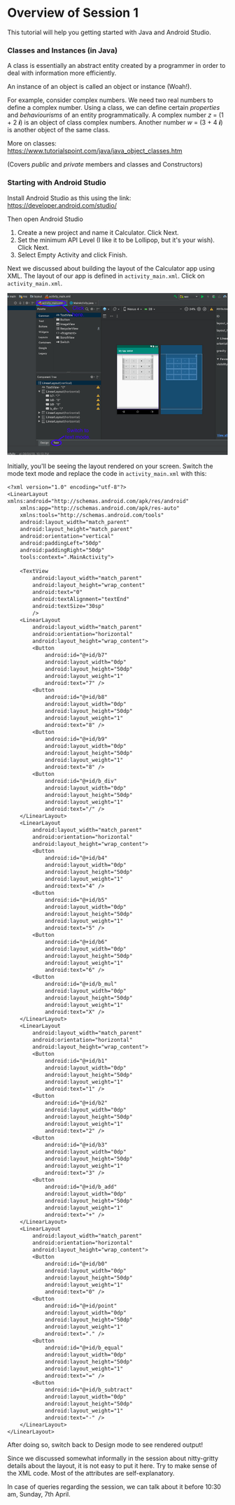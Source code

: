 # Overview of Session 1

This tutorial will help you getting started with Java and Android Studio.

### Classes and Instances (in Java)
A class is essentially an abstract entity created by a programmer in order to deal with information more efficiently. 

An instance of an object is called an object or instance (Woah!).

For example, consider complex numbers. We need two real numbers to define a complex number. Using a class, we can define certain _properties_ and _behaviourisms_ of an entity programmatically. A complex number _z_ = (1 + 2 ***i***) is an object of class complex numbers. Another number _w_ = (3 + 4 ***i***) is another object of the same class. 

More on classes: https://www.tutorialspoint.com/java/java_object_classes.htm

(Covers _public_ and _private_ members and classes and Constructors)


### Starting with Android Studio
Install Android Studio as this using the link: https://developer.android.com/studio/

Then open Android Studio

1. Create a new project and name it Calculator. Click Next.
2. Set the minimum API Level (I like it to be Lollipop, but it's your wish). Click Next.
3. Select Empty Activity and click Finish.

Next we discussed about building the layout of the Calculator app using XML. The layout of our app is defined in `activity_main.xml`. Click on `activity_main.xml`. 

![Android Studio](img1_sess1.png)

Initially, you'll be seeing the layout rendered on your screen. Switch the mode text mode and replace the code in `activity_main.xml` with this:

	<?xml version="1.0" encoding="utf-8"?>
	<LinearLayout xmlns:android="http://schemas.android.com/apk/res/android"
		xmlns:app="http://schemas.android.com/apk/res-auto"
		xmlns:tools="http://schemas.android.com/tools"
		android:layout_width="match_parent"
		android:layout_height="match_parent"
		android:orientation="vertical"
		android:paddingLeft="50dp"
		android:paddingRight="50dp"
		tools:context=".MainActivity">
		
		<TextView
			android:layout_width="match_parent"
			android:layout_height="wrap_content"
			android:text="0"
			android:textAlignment="textEnd"
			android:textSize="30sp"
			/>
		<LinearLayout
			android:layout_width="match_parent"
			android:orientation="horizontal"
			android:layout_height="wrap_content">
			<Button
				android:id="@+id/b7"
				android:layout_width="0dp"
				android:layout_height="50dp"
				android:layout_weight="1"
				android:text="7" />
			<Button
				android:id="@+id/b8"
				android:layout_width="0dp"
				android:layout_height="50dp"
				android:layout_weight="1"
				android:text="8" />
			<Button
				android:id="@+id/b9"
				android:layout_width="0dp"
				android:layout_height="50dp"
				android:layout_weight="1"
				android:text="8" />
			<Button
				android:id="@+id/b_div"
				android:layout_width="0dp"
				android:layout_height="50dp"
				android:layout_weight="1"
				android:text="/" />
		</LinearLayout>
		<LinearLayout
			android:layout_width="match_parent"
			android:orientation="horizontal"
			android:layout_height="wrap_content">
			<Button
				android:id="@+id/b4"
				android:layout_width="0dp"
				android:layout_height="50dp"
				android:layout_weight="1"
				android:text="4" />
			<Button
				android:id="@+id/b5"
				android:layout_width="0dp"
				android:layout_height="50dp"
				android:layout_weight="1"
				android:text="5" />
			<Button
				android:id="@+id/b6"
				android:layout_width="0dp"
				android:layout_height="50dp"
				android:layout_weight="1"
				android:text="6" />
			<Button
				android:id="@+id/b_mul"
				android:layout_width="0dp"
				android:layout_height="50dp"
				android:layout_weight="1"
				android:text="X" />
		</LinearLayout>
		<LinearLayout
			android:layout_width="match_parent"
			android:orientation="horizontal"
			android:layout_height="wrap_content">
			<Button
				android:id="@+id/b1"
				android:layout_width="0dp"
				android:layout_height="50dp"
				android:layout_weight="1"
				android:text="1" />
			<Button
				android:id="@+id/b2"
				android:layout_width="0dp"
				android:layout_height="50dp"
				android:layout_weight="1"
				android:text="2" />
			<Button
				android:id="@+id/b3"
				android:layout_width="0dp"
				android:layout_height="50dp"
				android:layout_weight="1"
				android:text="3" />
			<Button
				android:id="@+id/b_add"
				android:layout_width="0dp"
				android:layout_height="50dp"
				android:layout_weight="1"
				android:text="+" />
		</LinearLayout>
		<LinearLayout
			android:layout_width="match_parent"
			android:orientation="horizontal"
			android:layout_height="wrap_content">
			<Button
				android:id="@+id/b0"
				android:layout_width="0dp"
				android:layout_height="50dp"
				android:layout_weight="1"
				android:text="0" />
			<Button
				android:id="@+id/point"
				android:layout_width="0dp"
				android:layout_height="50dp"
				android:layout_weight="1"
				android:text="." />
			<Button
				android:id="@+id/b_equal"
				android:layout_width="0dp"
				android:layout_height="50dp"
				android:layout_weight="1"
				android:text="=" />
			<Button
				android:id="@+id/b_subtract"
				android:layout_width="0dp"
				android:layout_height="50dp"
				android:layout_weight="1"
				android:text="-" />
		</LinearLayout>
	</LinearLayout>
		
After doing so, switch back to Design mode to see rendered output!

Since we discussed somewhat informally in the session about nitty-gritty details about the layout, it is not easy to put it here. Try to make sense of the XML code. Most of the attributes are self-explanatory. 

In case of queries regarding the session, we can talk about it before 10:30 am, Sunday, 7th April.
